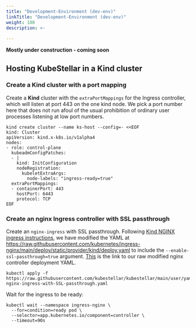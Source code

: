 ```yaml
---
title: "Development-Environment (dev-env)"
linkTitle: "Development-Environment (dev-env)"
weight: 100
description: >-
 
---
```


**Mostly under construction - coming soon**

## Hosting KubeStellar in a Kind cluster

### Create a Kind cluster with a port mapping

Create a **Kind** cluster with the `extraPortMappings` for the Ingress
controller, which will listen at port 443 on the one kind node.  We
pick a port number here that does not run afoul of the usual
prohibition of ordinary user processes listening at low port numbers.

```shell
kind create cluster --name ks-host --config=- <<EOF
kind: Cluster
apiVersion: kind.x-k8s.io/v1alpha4
nodes:
- role: control-plane
  kubeadmConfigPatches:
  - |
    kind: InitConfiguration
    nodeRegistration:
      kubeletExtraArgs:
        node-labels: "ingress-ready=true"
  extraPortMappings:
  - containerPort: 443
    hostPort: 6443
    protocol: TCP
EOF
```

### Create an nginx Ingress controller with SSL passthrough

Create an `nginx-ingress` with SSL passthrough. Following [Kind NGINX ingress instructions](https://kind.sigs.k8s.io/docs/user/ingress/), we have modified the YAML at https://raw.githubusercontent.com/kubernetes/ingress-nginx/main/deploy/static/provider/kind/deploy.yaml to include the `--enable-ssl-passthrough=true` argument. [This](https://raw.githubusercontent.com/kubestellar/kubestellar/main/user/yaml/kind-nginx-ingress-with-SSL-passthrough.yaml) is the link to our raw modified nginx controller deployment YAML.

```shell
kubectl apply -f https://raw.githubusercontent.com/kubestellar/kubestellar/main/user/yaml/kind-nginx-ingress-with-SSL-passthrough.yaml
```

Wait for the ingress to be ready:

```shell
kubectl wait --namespace ingress-nginx \
  --for=condition=ready pod \
  --selector=app.kubernetes.io/component=controller \
  --timeout=90s
```


